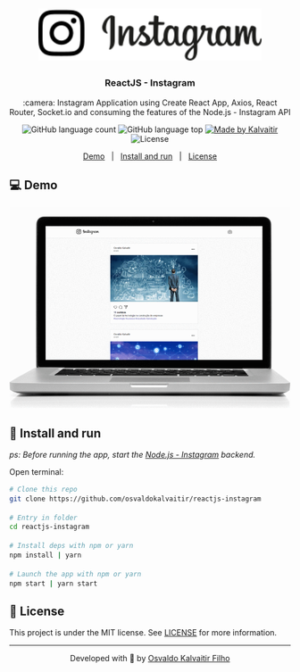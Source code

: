 <h1 align="center">
    <img src="/.github/assets/logo.svg"
    width="400px"
    alt="Logo" />
</h1>

<h3 align="center">
  ReactJS - Instagram
</h3>

<p align="center">
  :camera: Instagram Application using Create React App, Axios, React Router, Socket.io and consuming the features of the Node.js - Instagram API
</p>

<p align="center">
  <img alt="GitHub language count" src="https://img.shields.io/github/languages/count/osvaldokalvaitir/reactjs-instagram.svg?color=00A83A">

  <img alt="GitHub language top" src="https://img.shields.io/github/languages/top/osvaldokalvaitir/reactjs-instagram.svg?color=00A83A">

  <a href="https://kalvaitir.com/">
    <img alt="Made by Kalvaitir" src="https://img.shields.io/badge/made%20by-Kalvaitir-00A83A">
  </a>

  <img alt="License" src="https://img.shields.io/badge/license-MIT-00A83A">
</p>

<p align="center">
  <a href="#computer-demo">Demo</a>&nbsp;&nbsp;&nbsp;|&nbsp;&nbsp;&nbsp;<a href="#wrench-install-and-run">Install and run</a>&nbsp;&nbsp;&nbsp;|&nbsp;&nbsp;&nbsp;<a href="#memo-license">License</a>
</p>

## :computer: Demo

![Demo](/.github/assets/demo.gif)

## :wrench: Install and run

_ps: Before running the app, start the [Node.js - Instagram](https://github.com/osvaldokalvaitir/nodejs-instagram) backend._

Open terminal:

```sh
# Clone this repo
git clone https://github.com/osvaldokalvaitir/reactjs-instagram

# Entry in folder
cd reactjs-instagram

# Install deps with npm or yarn
npm install | yarn

# Launch the app with npm or yarn
npm start | yarn start
```

## :memo: License

This project is under the MIT license. See [LICENSE](/LICENSE) for more information.

---

<p align="center">
Developed with 💚 by <a href="https://www.linkedin.com/in/osvaldokalvaitir">Osvaldo Kalvaitir Filho</a>
</p>